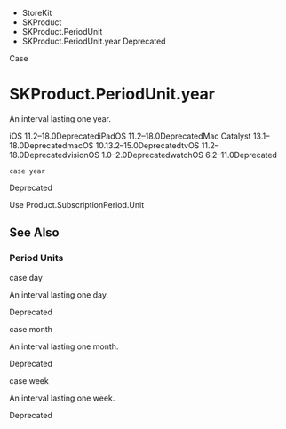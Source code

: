 

- StoreKit
- SKProduct
- SKProduct.PeriodUnit
-  SKProduct.PeriodUnit.year Deprecated

Case

# SKProduct.PeriodUnit.year

An interval lasting one year.

iOS 11.2–18.0DeprecatediPadOS 11.2–18.0DeprecatedMac Catalyst 13.1–18.0DeprecatedmacOS 10.13.2–15.0DeprecatedtvOS 11.2–18.0DeprecatedvisionOS 1.0–2.0DeprecatedwatchOS 6.2–11.0Deprecated

``` source
case year
```

Deprecated

Use Product.SubscriptionPeriod.Unit

## See Also

### Period Units

case day

An interval lasting one day.

Deprecated

case month

An interval lasting one month.

Deprecated

case week

An interval lasting one week.

Deprecated

